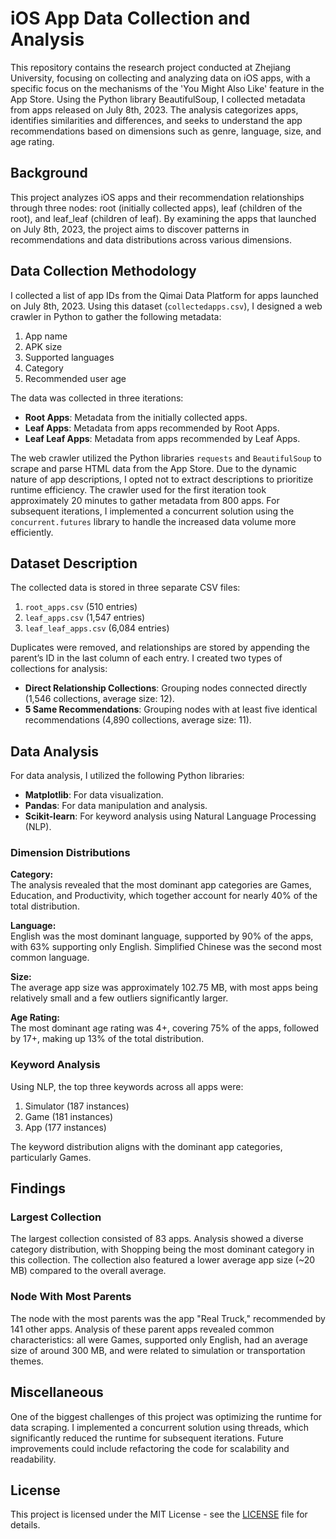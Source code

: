 # iOS App Data Collection and Analysis

This repository contains the research project conducted at Zhejiang University, focusing on collecting and analyzing data on iOS apps, with a specific focus on the mechanisms of the 'You Might Also Like' feature in the App Store. Using the Python library BeautifulSoup, I collected metadata from apps released on July 8th, 2023. The analysis categorizes apps, identifies similarities and differences, and seeks to understand the app recommendations based on dimensions such as genre, language, size, and age rating.

## Background

This project analyzes iOS apps and their recommendation relationships through three nodes: root (initially collected apps), leaf (children of the root), and leaf_leaf (children of leaf). By examining the apps that launched on July 8th, 2023, the project aims to discover patterns in recommendations and data distributions across various dimensions.

## Data Collection Methodology

I collected a list of app IDs from the Qimai Data Platform for apps launched on July 8th, 2023. Using this dataset (`collectedapps.csv`), I designed a web crawler in Python to gather the following metadata:

1. App name
2. APK size
3. Supported languages
4. Category
5. Recommended user age

The data was collected in three iterations:
- **Root Apps**: Metadata from the initially collected apps.
- **Leaf Apps**: Metadata from apps recommended by Root Apps.
- **Leaf Leaf Apps**: Metadata from apps recommended by Leaf Apps.

The web crawler utilized the Python libraries `requests` and `BeautifulSoup` to scrape and parse HTML data from the App Store. Due to the dynamic nature of app descriptions, I opted not to extract descriptions to prioritize runtime efficiency. The crawler used for the first iteration took approximately 20 minutes to gather metadata from 800 apps. For subsequent iterations, I implemented a concurrent solution using the `concurrent.futures` library to handle the increased data volume more efficiently.

## Dataset Description

The collected data is stored in three separate CSV files:
1. `root_apps.csv` (510 entries)
2. `leaf_apps.csv` (1,547 entries)
3. `leaf_leaf_apps.csv` (6,084 entries)

Duplicates were removed, and relationships are stored by appending the parent’s ID in the last column of each entry. I created two types of collections for analysis:
- **Direct Relationship Collections**: Grouping nodes connected directly (1,546 collections, average size: 12).
- **5 Same Recommendations**: Grouping nodes with at least five identical recommendations (4,890 collections, average size: 11).

## Data Analysis

For data analysis, I utilized the following Python libraries:
- **Matplotlib**: For data visualization.
- **Pandas**: For data manipulation and analysis.
- **Scikit-learn**: For keyword analysis using Natural Language Processing (NLP).

### Dimension Distributions

**Category:**  
The analysis revealed that the most dominant app categories are Games, Education, and Productivity, which together account for nearly 40% of the total distribution.

**Language:**  
English was the most dominant language, supported by 90% of the apps, with 63% supporting only English. Simplified Chinese was the second most common language.

**Size:**  
The average app size was approximately 102.75 MB, with most apps being relatively small and a few outliers significantly larger.

**Age Rating:**  
The most dominant age rating was 4+, covering 75% of the apps, followed by 17+, making up 13% of the total distribution.

### Keyword Analysis

Using NLP, the top three keywords across all apps were:
1. Simulator (187 instances)
2. Game (181 instances)
3. App (177 instances)

The keyword distribution aligns with the dominant app categories, particularly Games.

## Findings

### Largest Collection

The largest collection consisted of 83 apps. Analysis showed a diverse category distribution, with Shopping being the most dominant category in this collection. The collection also featured a lower average app size (~20 MB) compared to the overall average.

### Node With Most Parents

The node with the most parents was the app "Real Truck," recommended by 141 other apps. Analysis of these parent apps revealed common characteristics: all were Games, supported only English, had an average size of around 300 MB, and were related to simulation or transportation themes.

## Miscellaneous

One of the biggest challenges of this project was optimizing the runtime for data scraping. I implemented a concurrent solution using threads, which significantly reduced the runtime for subsequent iterations. Future improvements could include refactoring the code for scalability and readability.

## License

This project is licensed under the MIT License - see the [LICENSE](LICENSE) file for details.
